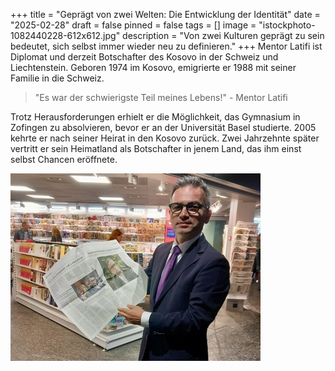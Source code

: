 +++
title = "Geprägt von zwei Welten: Die Entwicklung der Identität"
date = "2025-02-28"
draft = false
pinned = false
tags = []
image = "istockphoto-1082440228-612x612.jpg"
description = "Von zwei Kulturen geprägt zu sein bedeutet, sich selbst immer wieder neu zu definieren."
+++
Mentor Latifi ist Diplomat und derzeit Botschafter des Kosovo in der Schweiz und Liechtenstein. Geboren 1974 im Kosovo, emigrierte er 1988 mit seiner Familie in die Schweiz. 

> "Es war der schwierigste Teil meines Lebens!" - Mentor Latifi

Trotz Herausforderungen erhielt er die Möglichkeit, das Gymnasium in Zofingen zu absolvieren, bevor er an der Universität Basel studierte. 2005 kehrte er nach seiner Heirat in den Kosovo zurück. Zwei Jahrzehnte später vertritt er sein Heimatland als Botschafter in jenem Land, das ihm einst selbst Chancen eröffnete.



![](img_4856-3-2.jpg)